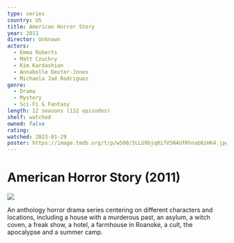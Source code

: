 ```yaml
---
type: series
country: US
title: American Horror Story
year: 2011
director: Unknown
actors:
  - Emma Roberts
  - Matt Czuchry
  - Kim Kardashian
  - Annabelle Dexter-Jones
  - Michaela Jaé Rodriguez
genre:
  - Drama
  - Mystery
  - Sci-Fi & Fantasy
length: 12 seasons (132 episodes)
shelf: watched
owned: false
rating:
watched: 2023-01-29
poster: https://image.tmdb.org/t/p/w500/5LLG9bjq0i7V5N4UfRhnab8zHK4.jpg
---
```


# American Horror Story (2011)

![](https://image.tmdb.org/t/p/w500/5LLG9bjq0i7V5N4UfRhnab8zHK4.jpg)

An anthology horror drama series centering on different characters and locations, including a house with a murderous past, an asylum, a witch coven, a freak show, a hotel, a farmhouse in Roanoke, a cult, the apocalypse and a summer camp.